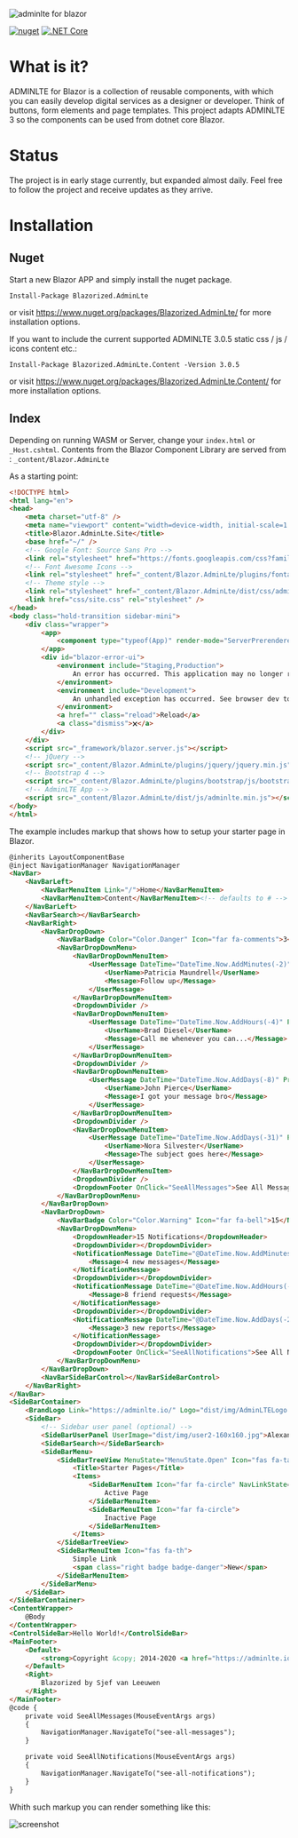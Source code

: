 ﻿![adminlte for blazor](docs/img/blazor-adminlte.svg)

[![nuget](https://img.shields.io/nuget/v/Blazorized.AdminLte)](https://www.nuget.org/packages/Blazorized.AdminLte/)
[![.NET Core](https://github.com/sjefvanleeuwen/blazor-adminlte/workflows/.NET%20Core/badge.svg)](https://github.com/sjefvanleeuwen/blazor-adminlte/actions)

# What is it?

ADMINLTE for Blazor is a collection of reusable components, with which you can easily develop digital services as a designer or developer. Think of buttons, form elements and page templates. This project adapts ADMINLTE 3 so the components can be used from dotnet core Blazor.

# Status

The project is in early stage currently, but expanded almost daily. Feel free to follow the project and receive updates as they arrive.

# Installation

## Nuget

Start a new Blazor APP and simply install the nuget package.

```
Install-Package Blazorized.AdminLte
```
or visit https://www.nuget.org/packages/Blazorized.AdminLte/ for more installation options.

If you want to include the current supported ADMINLTE 3.0.5 static css / js / icons content etc.:

```
Install-Package Blazorized.AdminLte.Content -Version 3.0.5
```
or visit https://www.nuget.org/packages/Blazorized.AdminLte.Content/ for more installation options.

## Index

Depending on running WASM or Server, change your `index.html` or `_Host.cshtml`. 
Contents from the Blazor Component Library are served from : `_content/Blazor.AdminLte`

As a starting point:

```html
<!DOCTYPE html>
<html lang="en">
<head>
    <meta charset="utf-8" />
    <meta name="viewport" content="width=device-width, initial-scale=1.0" />
    <title>Blazor.AdminLte.Site</title>
    <base href="~/" />
    <!-- Google Font: Source Sans Pro -->
    <link rel="stylesheet" href="https://fonts.googleapis.com/css?family=Source+Sans+Pro:300,400,400i,700&display=fallback">
    <!-- Font Awesome Icons -->
    <link rel="stylesheet" href="_content/Blazor.AdminLte/plugins/fontawesome-free/css/all.min.css">
    <!-- Theme style -->
    <link rel="stylesheet" href="_content/Blazor.AdminLte/dist/css/adminlte.min.css">
    <link href="css/site.css" rel="stylesheet" />
</head>
<body class="hold-transition sidebar-mini">
    <div class="wrapper">
        <app>
            <component type="typeof(App)" render-mode="ServerPrerendered" />
        </app>
        <div id="blazor-error-ui">
            <environment include="Staging,Production">
                An error has occurred. This application may no longer respond until reloaded.
            </environment>
            <environment include="Development">
                An unhandled exception has occurred. See browser dev tools for details.
            </environment>
            <a href="" class="reload">Reload</a>
            <a class="dismiss">🗙</a>
        </div>
    </div>
    <script src="_framework/blazor.server.js"></script>
    <!-- jQuery -->
    <script src="_content/Blazor.AdminLte/plugins/jquery/jquery.min.js"></script>
    <!-- Bootstrap 4 -->
    <script src="_content/Blazor.AdminLte/plugins/bootstrap/js/bootstrap.bundle.min.js"></script>
    <!-- AdminLTE App -->
    <script src="_content/Blazor.AdminLte/dist/js/adminlte.min.js"></script>
</body>
</html>
```

The example includes markup that shows how to setup your starter page in Blazor.


```html
@inherits LayoutComponentBase
@inject NavigationManager NavigationManager
<NavBar>
    <NavBarLeft>
        <NavBarMenuItem Link="/">Home</NavBarMenuItem>
        <NavBarMenuItem>Content</NavBarMenuItem><!-- defaults to # -->
    </NavBarLeft>
    <NavBarSearch></NavBarSearch>
    <NavBarRight>
        <NavBarDropDown>
            <NavBarBadge Color="Color.Danger" Icon="far fa-comments">3</NavBarBadge>
            <NavBarDropDownMenu>
                <NavBarDropDownMenuItem>
                    <UserMessage DateTime="DateTime.Now.AddMinutes(-2)" ProfilePicture="dist/img/user7-128x128.jpg" Icon="fas fa-star">
                        <UserName>Patricia Maundrell</UserName>
                        <Message>Follow up</Message>
                    </UserMessage>
                </NavBarDropDownMenuItem>
                <DropdownDivider />
                <NavBarDropDownMenuItem>
                    <UserMessage DateTime="DateTime.Now.AddHours(-4)" ProfilePicture="dist/img/user1-128x128.jpg" Icon="fas fa-star" IconColor="Color.Warning">
                        <UserName>Brad Diesel</UserName>
                        <Message>Call me whenever you can...</Message>
                    </UserMessage>
                </NavBarDropDownMenuItem>
                <DropdownDivider />
                <NavBarDropDownMenuItem>
                    <UserMessage DateTime="DateTime.Now.AddDays(-8)" ProfilePicture="dist/img/user8-128x128.jpg" Icon="fas fa-star" IconColor="Color.Danger">
                        <UserName>John Pierce</UserName>
                        <Message>I got your message bro</Message>
                    </UserMessage>
                </NavBarDropDownMenuItem>
                <DropdownDivider />
                <NavBarDropDownMenuItem>
                    <UserMessage DateTime="DateTime.Now.AddDays(-31)" ProfilePicture="dist/img/user3-128x128.jpg" Icon="fas fa-star">
                        <UserName>Nora Silvester</UserName>
                        <Message>The subject goes here</Message>
                    </UserMessage>
                </NavBarDropDownMenuItem>
                <DropdownDivider />
                <DropdownFooter OnClick="SeeAllMessages">See All Messages</DropdownFooter>
            </NavBarDropDownMenu>
        </NavBarDropDown>
        <NavBarDropDown>
            <NavBarBadge Color="Color.Warning" Icon="far fa-bell">15</NavBarBadge>
            <NavBarDropDownMenu>
                <DropdownHeader>15 Notifications</DropdownHeader>
                <DropdownDivider></DropdownDivider>
                <NotificationMessage DateTime="@DateTime.Now.AddMinutes(-3)" Icon="fas fa-envelope mr-2">
                    <Message>4 new messages</Message>
                </NotificationMessage>
                <DropdownDivider></DropdownDivider>
                <NotificationMessage DateTime="@DateTime.Now.AddHours(-12)" Icon="fas fa-users mr-2">
                    <Message>8 friend requests</Message>
                </NotificationMessage>
                <DropdownDivider></DropdownDivider>
                <NotificationMessage DateTime="@DateTime.Now.AddDays(-2)" Icon="fas fa-file mr-2">
                    <Message>3 new reports</Message>
                </NotificationMessage>
                <DropdownDivider></DropdownDivider>
                <DropdownFooter OnClick="SeeAllNotifications">See All Notifications</DropdownFooter>
            </NavBarDropDownMenu>
        </NavBarDropDown>
        <NavBarSideBarControl></NavBarSideBarControl>
    </NavBarRight>
</NavBar>
<SideBarContainer>
    <BrandLogo Link="https://adminlte.io/" Logo="dist/img/AdminLTELogo.png">AdminLTE 3</BrandLogo>
    <SideBar>
        <!-- Sidebar user panel (optional) -->
        <SideBarUserPanel UserImage="dist/img/user2-160x160.jpg">Alexander Pierce</SideBarUserPanel>
        <SideBarSearch></SideBarSearch>
        <SideBarMenu>
            <SideBarTreeView MenuState="MenuState.Open" Icon="fas fa-tachometer-alt">
                <Title>Starter Pages</Title>
                <Items>
                    <SideBarMenuItem Icon="far fa-circle" NavLinkState="NavLinkState.Active">
                        Active Page
                    </SideBarMenuItem>
                    <SideBarMenuItem Icon="far fa-circle">
                        Inactive Page
                    </SideBarMenuItem>
                </Items>
            </SideBarTreeView>
            <SideBarMenuItem Icon="fas fa-th">
                Simple Link
                <span class="right badge badge-danger">New</span>
            </SideBarMenuItem>
        </SideBarMenu>
    </SideBar>
</SideBarContainer>
<ContentWrapper>
    @Body
</ContentWrapper>
<ControlSideBar>Hello World!</ControlSideBar>
<MainFooter>
    <Default>
        <strong>Copyright &copy; 2014-2020 <a href="https://adminlte.io">AdminLTE.io</a>.</strong> All rights reserved.
    </Default>
    <Right>
        Blazorized by Sjef van Leeuwen
    </Right>
</MainFooter>
@code {
    private void SeeAllMessages(MouseEventArgs args)
    {
        NavigationManager.NavigateTo("see-all-messages");
    }

    private void SeeAllNotifications(MouseEventArgs args)
    {
        NavigationManager.NavigateTo("see-all-notifications");
    }
}
```

Whith such markup you can render something like this:

![screenshot](docs/img/adminlte-screenshot.png)
